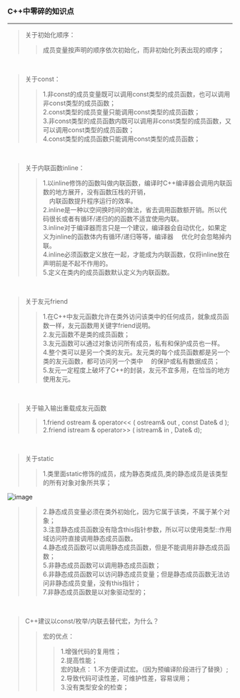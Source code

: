 ### C++中零碎的知识点

-----------------------------------------


>关于初始化顺序： <br>
>> 成员变量按声明的顺序依次初始化，而非初始化列表出现的顺序；

<br>


>关于const： <br>
>> 1.非const的成员变量既可以调用const类型的成员函数，也可以调用非const类型的成员函数； <br>
>> 2.const类型的成员变量只能调用const类型的成员函数； <br>
>> 3.非const类型的成员函数内既可以调用非const类型的成员函数，又可以调用const类型的成员函数； <br>
>> 4.const类型的成员函数只能调用const类型的成员函数； <br>

<br>

>关于内联函数inline： <br>
>> 1.以inline修饰的函数叫做内联函数，编译时C++编译器会调用内联函数的地方展开，没有函数压栈的开销， <br>
    　内联函数提升程序运行的效率。 <br>
>> 2.inline是一种以空间换时间的做法，省去调用函数额开销。所以代码很长或者有循环/递归的的函数不适宜使用内联。 <br>
>> 3.inline对于编译器而言只是一个建议，编译器会自动优化，如果定义为inline的函数体内有循环/递归等等，编译器
    　优化时会忽略掉内联。 <br>
>> 4.inline必须函数定义放在一起，才能成为内联函数，仅将inline放在声明前是不起不作用的。 <br>
>> 5.定义在类内的成员函数默认定义为内联函数。 <br>

<br>

>关于友元friend <br>
>> 1.在C++中友元函数允许在类外访问该类中的任何成员，就象成员函数一样，友元函数用关键字friend说明。 <br>
>> 2.友元函数不是类的成员函数； <br>
>> 3.友元函数可以通过对象访问所有成员，私有和保护成员也一样。 <br>
>> 4.整个类可以是另一个类的友元。友元类的每个成员函数都是另一个类的友元函数，都可访问另一个类中
    　的保护或私有数据成员； <br>
>> 5.友元一定程度上破坏了C++的封装，友元不宜多用，在恰当的地方使用友元。 <br>

<br>

>关于输入输出重载成友元函数 <br>
>> 1.friend ostream & operator<< ( ostream& out , const Date& d ); <br>
>> 2.friend istream & operator>> ( istream& in , Date& d); <br>

<br>

>关于static <br>
>> 1.类里面static修饰的成员，成为静态类成员,类的静态成员是该类型的所有对象对象所共享； <br>

![image](http://hbimg.b0.upaiyun.com/d23133283988b82094ceb9bcafe2d32f88b9054146d0-s7zAg1_fw658)

>> 2.静态成员变量必须在类外初始化，因为它属于该类，不属于某个对象； <br>
>> 3.注意静态成员函数没有隐含this指针参数，所以可以使用类型::作用域访问符直接调用静态成员函数。 <br>
>> 4.静态成员函数可以调用静态成员函数，但是不能调用非静态成员函数； <br>
>> 5.非静态成员函数可以调用静态成员函数； <br>
>> 6.非静态成员函数可以访问静态成员变量；但是静态成员函数无法访问非静态成员变量，没有this指针； <br>
>> 7.非静态成员函数是以对象驱动型的； <br>

<br>

>C++建议以const/枚举/内联去替代宏，为什么？ <br>
>>宏的优点：
>>> 1.增强代码的复用性； <br>
>>> 2.提高性能； <br>
>>宏的缺点：
>>> 1.不方便调试宏。（因为预编译阶段进行了替换）; <br>
>>> 2.导致代码可读性差，可维护性差，容易误用； <br>
>>> 3.没有类型安全的检查； <br>

<br>
<br>










